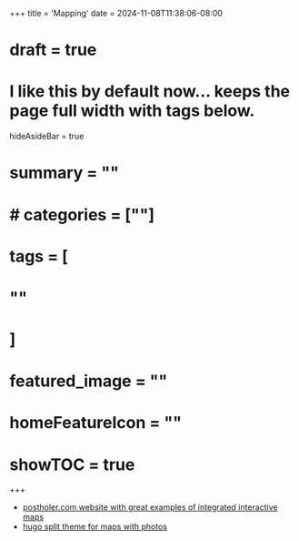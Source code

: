 +++
title = 'Mapping'
date = 2024-11-08T11:38:06-08:00
# draft = true
# I like this by default now... keeps the page full width with tags below.
hideAsideBar = true
# summary = ""
# # categories = [""]
# tags = [
  # ""
  # ]
# featured_image = ""
# homeFeatureIcon = ""
# showTOC = true
+++
- [postholer.com website with great examples of integrated interactive maps](https://www.postholer.com/)
- [hugo split theme for maps with photos](https://themes.gohugo.io/themes/hugo-split-gallery/)

<!--more-->